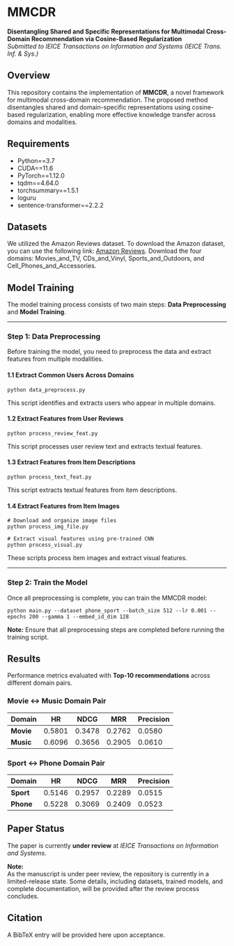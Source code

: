 # MMCDR

**Disentangling Shared and Specific Representations for Multimodal Cross-Domain Recommendation via Cosine-Based Regularization**  
*Submitted to IEICE Transactions on Information and Systems (IEICE Trans. Inf. & Sys.)*

## Overview

This repository contains the implementation of **MMCDR**, a novel framework for multimodal cross-domain recommendation. The proposed method disentangles shared and domain-specific representations using cosine-based regularization, enabling more effective knowledge transfer across domains and modalities.

## Requirements
- Python==3.7
- CUDA==11.6
- PyTorch==1.12.0
- tqdm==4.64.0
- torchsummary==1.5.1
- loguru
- sentence-transformer==2.2.2

## Datasets
We utilized the Amazon Reviews dataset. To download the Amazon dataset, you can use the following link: [Amazon Reviews](https://amazon-reviews-2023.github.io/). Download the four domains: Movies_and_TV, CDs_and_Vinyl, Sports_and_Outdoors, and Cell_Phones_and_Accessories. 

## Model Training

The model training process consists of two main steps: **Data Preprocessing** and **Model Training**.

---

### Step 1: Data Preprocessing

Before training the model, you need to preprocess the data and extract features from multiple modalities.

#### 1.1 Extract Common Users Across Domains
```shell
python data_preprocess.py
```
This script identifies and extracts users who appear in multiple domains.

#### 1.2 Extract Features from User Reviews
```shell
python process_review_feat.py
```
This script processes user review text and extracts textual features.

#### 1.3 Extract Features from Item Descriptions
```shell
python process_text_feat.py
```
This script extracts textual features from item descriptions.

#### 1.4 Extract Features from Item Images
```shell
# Download and organize image files
python process_img_file.py

# Extract visual features using pre-trained CNN
python process_visual.py
```
These scripts process item images and extract visual features.

---

### Step 2: Train the Model

Once all preprocessing is complete, you can train the MMCDR model:

```shell
python main.py --dataset phone_sport --batch_size 512 --lr 0.001 --epochs 200 --gamma 1 --embed_id_dim 128
```

**Note:** Ensure that all preprocessing steps are completed before running the training script.

## Results

Performance metrics evaluated with **Top-10 recommendations** across different domain pairs.

### Movie ↔ Music Domain Pair

|  Domain   |   HR   |  NDCG  |  MRR   | Precision |
|-----------|--------|--------|--------|-----------|
| **Movie** | 0.5801 | 0.3478 | 0.2762 |  0.0580   |
| **Music** | 0.6096 | 0.3656 | 0.2905 |  0.0610   |


### Sport ↔ Phone Domain Pair

|  Domain   |   HR   |  NDCG  |  MRR   | Precision |
|-----------|--------|--------|--------|-----------|
| **Sport** | 0.5146 | 0.2957 | 0.2289 |  0.0515   |
| **Phone** | 0.5228 | 0.3069 | 0.2409 |  0.0523   |

## Paper Status

The paper is currently **under review** at *IEICE Transactions on Information and Systems*.

**Note:**  
As the manuscript is under peer review, the repository is currently in a limited-release state. Some details, including datasets, trained models, and complete documentation, will be provided after the review process concludes.

## Citation

A BibTeX entry will be provided here upon acceptance.
